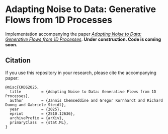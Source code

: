 # Adapting Noise to Data: Generative Flows from 1D Processes

Implementation accompanying the paper [*Adapting Noise to Data: Generative Flows from 1D Processes*](https://arxiv.org/abs/2510.12636). **Under construction. Code is coming soon.**
## Citation

If you use this repository in your research, please cite the accompanying paper:

```
@misc{CKDS2025,
  title         = {Adapting Noise to Data: Generative Flows from 1D Processes},
  author        = {Jannis Chemseddine and Gregor Kornhardt and Richard Duong and Gabriele Steidl},
  year          = {2025},
  eprint        = {2510.12636},
  archivePrefix = {arXiv},
  primaryClass  = {stat.ML},
}
```

